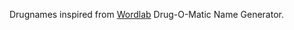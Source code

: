 Drugnames inspired from [Wordlab](https://www.wordlab.com/name-generators/drug-o-matic-name-generator/) Drug-O-Matic Name Generator.
